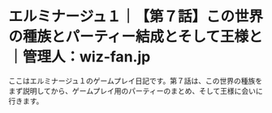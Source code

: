 

# エルミナージュ１｜【第７話】この世界の種族とパーティー結成とそして王様と｜管理人：wiz-fan.jp

ここはエルミナージュ１のゲームプレイ日記です。第７話は、この世界の種族をまず説明してから、ゲームプレイ用のパーティーのまとめ、そして王様に会いに行きます。
